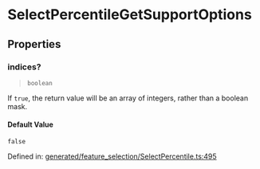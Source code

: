 # SelectPercentileGetSupportOptions

## Properties

### indices?

> `boolean`

If `true`, the return value will be an array of integers, rather than a boolean mask.

#### Default Value

`false`

Defined in:  [generated/feature\_selection/SelectPercentile.ts:495](https://github.com/transitive-bullshit/scikit-learn-ts/blob/122b3c0/packages/sklearn/src/generated/feature_selection/SelectPercentile.ts#L495)
